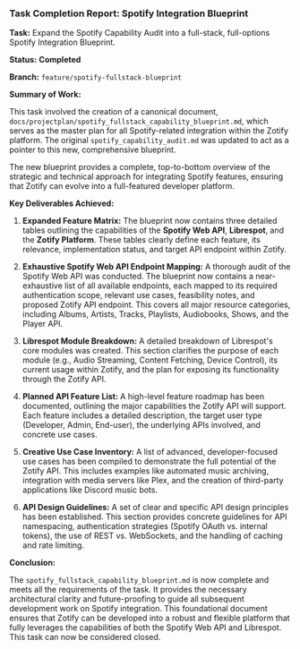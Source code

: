 ### **Task Completion Report: Spotify Integration Blueprint**

**Task:** Expand the Spotify Capability Audit into a full-stack, full-options Spotify Integration Blueprint.

**Status:** **Completed**

**Branch:** `feature/spotify-fullstack-blueprint`

**Summary of Work:**

This task involved the creation of a canonical document, `docs/projectplan/spotify_fullstack_capability_blueprint.md`, which serves as the master plan for all Spotify-related integration within the Zotify platform. The original `spotify_capability_audit.md` was updated to act as a pointer to this new, comprehensive blueprint.

The new blueprint provides a complete, top-to-bottom overview of the strategic and technical approach for integrating Spotify features, ensuring that Zotify can evolve into a full-featured developer platform.

**Key Deliverables Achieved:**

1.  **Expanded Feature Matrix:** The blueprint now contains three detailed tables outlining the capabilities of the **Spotify Web API**, **Librespot**, and the **Zotify Platform**. These tables clearly define each feature, its relevance, implementation status, and target API endpoint within Zotify.

2.  **Exhaustive Spotify Web API Endpoint Mapping:** A thorough audit of the Spotify Web API was conducted. The blueprint now contains a near-exhaustive list of all available endpoints, each mapped to its required authentication scope, relevant use cases, feasibility notes, and proposed Zotify API endpoint. This covers all major resource categories, including Albums, Artists, Tracks, Playlists, Audiobooks, Shows, and the Player API.

3.  **Librespot Module Breakdown:** A detailed breakdown of Librespot's core modules was created. This section clarifies the purpose of each module (e.g., Audio Streaming, Content Fetching, Device Control), its current usage within Zotify, and the plan for exposing its functionality through the Zotify API.

4.  **Planned API Feature List:** A high-level feature roadmap has been documented, outlining the major capabilities the Zotify API will support. Each feature includes a detailed description, the target user type (Developer, Admin, End-user), the underlying APIs involved, and concrete use cases.

5.  **Creative Use Case Inventory:** A list of advanced, developer-focused use cases has been compiled to demonstrate the full potential of the Zotify API. This includes examples like automated music archiving, integration with media servers like Plex, and the creation of third-party applications like Discord music bots.

6.  **API Design Guidelines:** A set of clear and specific API design principles has been established. This section provides concrete guidelines for API namespacing, authentication strategies (Spotify OAuth vs. internal tokens), the use of REST vs. WebSockets, and the handling of caching and rate limiting.

**Conclusion:**

The `spotify_fullstack_capability_blueprint.md` is now complete and meets all the requirements of the task. It provides the necessary architectural clarity and future-proofing to guide all subsequent development work on Spotify integration. This foundational document ensures that Zotify can be developed into a robust and flexible platform that fully leverages the capabilities of both the Spotify Web API and Librespot. This task can now be considered closed.
